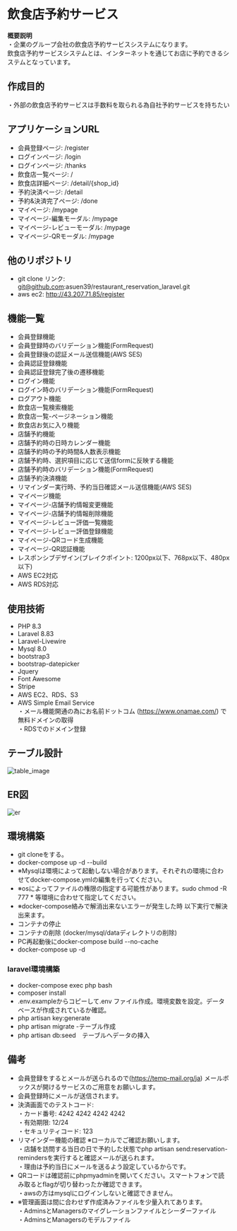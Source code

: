 # 飲食店予約サービス

**概要説明**<br>
・企業のグループ会社の飲食店予約サービスシステムになります。<br>
飲食店予約サービスシステムとは、インターネットを通じてお店に予約できるシステムとなっています。

## 作成目的
・外部の飲食店予約サービスは手数料を取られる為自社予約サービスを持ちたい

## アプリケーションURL
- 会員登録ページ: /register
- ログインページ: /login
- ログインページ: /thanks
- 飲食店一覧ページ: /
- 飲食店詳細ページ: /detail/{shop_id}
- 予約決済ページ: /detail
- 予約&決済完了ページ: /done
- マイページ: /mypage
- マイページ-編集モーダル: /mypage
- マイページ-レビューモーダル: /mypage
- マイページ-QRモーダル: /mypage

## 他のリポジトリ
- git clone リンク: git@github.com:asuen39/restaurant_reservation_laravel.git</a>
- aws ec2: http://43.207.71.85/register

## 機能一覧
- 会員登録機能
- 会員登録時のバリデーション機能(FormRequest)
- 会員登録後の認証メール送信機能(AWS SES)
- 会員認証登録機能
- 会員認証登録完了後の遷移機能
- ログイン機能
- ログイン時のバリデーション機能(FormRequest)
- ログアウト機能
- 飲食店一覧検索機能
- 飲食店一覧-ページネーション機能
- 飲食店お気に入り機能
- 店舗予約機能
- 店舗予約時の日時カレンダー機能
- 店舗予約時の予約時間&人数表示機能
- 店舗予約時、選択項目に応じて送信formに反映する機能
- 店舗予約時のバリデーション機能(FormRequest)
- 店舗予約決済機能
- リマインダー実行時、予約当日確認メール送信機能(AWS SES)
- マイページ機能
- マイページ-店舗予約情報変更機能
- マイページ-店舗予約情報削除機能
- マイページ-レビュー評価一覧機能
- マイページ-レビュー評価登録機能
- マイページ-QRコード生成機能
- マイページ-QR認証機能
- レスポンシブデザイン(ブレイクポイント: 1200px以下、768px以下、480px以下)
- AWS EC2対応
- AWS RDS対応

## 使用技術
- PHP 8.3
- Laravel 8.83
- Laravel-Livewire
- Mysql 8.0
- bootstrap3
- bootstrap-datepicker
- Jquery
- Font Awesome
- Stripe
- AWS EC2、RDS、S3
- AWS Simple Email Service<br>
・メール機能開通の為にお名前ドットコム (https://www.onamae.com/) で無料ドメインの取得<br>
・RDSでのドメイン登録

## テーブル設計
![table_image](https://github.com/asuen39/restaurant_reservation_laravel/assets/68514566/1330d09c-23e2-4591-861a-a83c0d9a6666)

## ER図
![er](https://github.com/asuen39/restaurant_reservation_laravel/assets/68514566/d578f102-e169-4fcc-aa30-8c853560605c)



## 環境構築
- git cloneをする。
- docker-compose up -d --build
- ※Mysqlは環境によって起動しない場合があります。それぞれの環境に合わせてdocker-compose.ymlの編集を行ってください。
- ※osによってファイルの権限の指定する可能性があります。sudo chmod -R 777 * 等環境に合わせて指定してください。
- ※docker-compose絡みで解消出来ないエラーが発生した時 以下実行で解決出来ます。
- コンテナの停止
- コンテナの削除 (docker/mysql/dataディレクトリの削除)
- PC再起動後にdocker-compose build --no-cache
- docker-compose up -d

### laravel環境構築
- docker-compose exec php bash
- composer install
- .env.exampleからコピーして.env ファイル作成。環境変数を設定。データベースが作成されているか確認。
- php artisan key:generate
- php artisan migrate -テーブル作成
- php artisan db:seed　テーブルへデータの挿入

## 備考
- 会員登録をするとメールが送られるので(https://temp-mail.org/ja) メールボックスが開けるサービスのご用意をお願いします。
- 会員登録時にメールが送信されます。
- 決済画面でのテストコード:<br>
・カード番号: 4242 4242 4242 4242<br>
・有効期限: 12/24<br>
・セキュリティコード: 123<br>
- リマインダー機能の確認 ※ローカルでご確認お願いします。<br>
・店舗を訪問する当日の日で予約した状態でphp artisan send:reservation-remindersを実行すると確認メールが送られます。<br>
・理由は予約当日にメールを送るよう設定しているからです。
- QRコードは確認前にphpmyadminを開いてください。スマートフォンで読み取るとflagが切り替わったか確認できます。<br>
・awsの方はmysqlにログインしないと確認できません。
- ※管理画面は間に合わせず作成済みファイルを少量入れてあります。<br>
・AdminsとManagersのマイグレーションファイルとシーダーファイル<br>
・AdminsとManagersのモデルファイル
